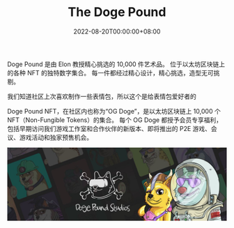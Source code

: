 ﻿---
title: "The Doge Pound"
description: "NFT 项目。 10k 独特的狗狗🐶月球任务🚀"
date: 2022-08-20T00:00:00+08:00
lastmod: 2022-08-20T00:00:00+08:00
draft: false
authors: ["boogArno"]
featuredImage: "the-doge-pound.png"
tags: ["Collectibles","The Doge Pound"]
categories: ["nfts"]
nfts: ["Collectibles"]
blockchain: "ETH"
website: "https://dappradar.com/"
twitter: "https://twitter.com/TheDogePoundNFT"
discord: "https://discord.com/invite/6xEq5wxR6M"
telegram: ""
github: ""
youtube: ""
twitch: ""
facebook: ""
instagram: ""
reddit: ""
medium: ""
steam: ""
gitbook: ""
googleplay: ""
appstore: ""
status: "Live"
weight: 
lightgallery: true
toc: true
pinned: false
recommend: false
recommend1: false
---
Doge Pound 是由 Elon 教授精心挑选的 10,000 件艺术品。 位于以太坊区块链上的各种 NFT 的独特数字集合。 每一件都经过精心设计，精心挑选，造型无可挑剔。

我们知道社区上次喜欢制作一些表情包，所以这个是给表情包爱好者的

Doge Pound NFT，在社区内也称为“OG Doge”，是以太坊区块链上 10,000 个 NFT（Non-Fungible Tokens）的集合。 每个 OG Doge 都授予会员专享福利，包括早期访问我们游戏工作室和合作伙伴的新版本、即将推出的 P2E 游戏、会议、游戏活动和独家预售机会。

![1080x360](1080x360.jpg)

